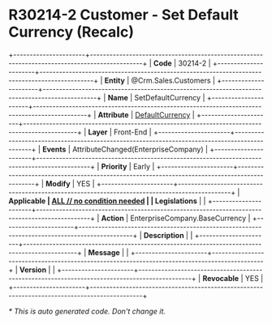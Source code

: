 ﻿---
erp.type: front-end-business-rule
erp.entity: Crm.Sales.Customers
---

# R30214-2 Customer - Set Default Currency (Recalc)
+----------------------+----------------------------------------------------------------------------------------------+
| **Code**             | 30214-2                                                                                      |
+----------------------+----------------------------------------------------------------------------------------------+
| **Entity**           | @Crm.Sales.Customers                                                                         |
+----------------------+----------------------------------------------------------------------------------------------+
| **Name**             | SetDefaultCurrency                                                                           |
+----------------------+----------------------------------------------------------------------------------------------+
| **Attribute**        | [DefaultCurrency](../entities/Crm.Sales.Customers.md#defaultcurrency)                        |
+----------------------+----------------------------------------------------------------------------------------------+
| **Layer**            | Front-End                                                                                    |
+----------------------+----------------------------------------------------------------------------------------------+
| **Events**           | AttributeChanged(EnterpriseCompany)                                                          |
+----------------------+----------------------------------------------------------------------------------------------+
| **Priority**         | Early                                                                                        |
+----------------------+----------------------------------------------------------------------------------------------+
| **Modify**           | YES                                                                                          |
+----------------------+----------------------------------------------------------------------------------------------+
| **Applicable         | [ALL // no condition needed](xref:applicable-legislations)                                   |
| Legislations**       |                                                                                              |
+----------------------+----------------------------------------------------------------------------------------------+
| **Action**           | EnterpriseCompany.BaseCurrency                                                               |
+----------------------+----------------------------------------------------------------------------------------------+
| **Description**      |                                                                                              |
+----------------------+----------------------------------------------------------------------------------------------+
| **Message**          |                                                                                              |
+----------------------+----------------------------------------------------------------------------------------------+
| **Version**          |                                                                                              |
+----------------------+----------------------------------------------------------------------------------------------+
| **Revocable**        | YES                                                                                          |
+----------------------+----------------------------------------------------------------------------------------------+

*\* This is auto generated code. Don't change it.*
